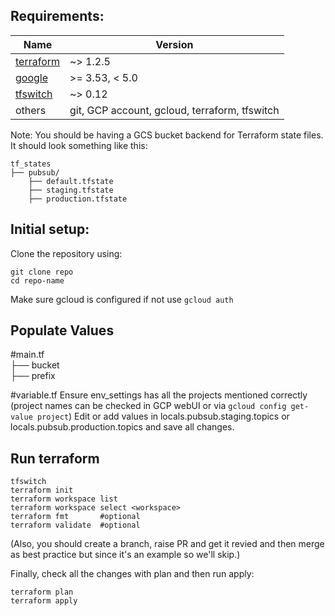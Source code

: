 ## Requirements:

| Name | Version |
|------|---------|
| <a name="requirement_terraform"></a> [terraform](#requirement\_terraform) | ~> 1.2.5 |
| <a name="requirement_google"></a> [google](#requirement\_google) | >= 3.53, < 5.0 |
| <a name="requirement_tfswitch"></a> [tfswitch](https://tfswitch.warrensbox.com/Install/) | ~> 0.12 |
| others | git, GCP account, gcloud, terraform, tfswitch |


Note: You should be having a GCS bucket backend for Terraform state files. It should look something like this:
```
tf_states
├── pubsub/
    ├── default.tfstate
    ├── staging.tfstate
    ├── production.tfstate
```


## Initial setup:
Clone the repository using:
```
git clone repo
cd repo-name
```

Make sure gcloud is configured if not use 
```gcloud auth```


## Populate Values
\#main.tf  
├── bucket  
├── prefix

\#variable.tf
Ensure env_settings has all the projects mentioned correctly  (project names can be checked in GCP webUI or via `gcloud config get-value project`)
Edit or add values in locals.pubsub.staging.topics or locals.pubsub.production.topics and save all changes.

## Run terraform
```
tfswitch
terraform init
terraform workspace list
terraform workspace select <workspace>
terraform fmt       #optional
terraform validate  #optional
```
(Also, you should create a branch, raise PR and get it revied and then merge as best practice but since it's an example so we'll skip.)

Finally, check all the changes with plan and then run apply:
```
terraform plan
terraform apply
```
